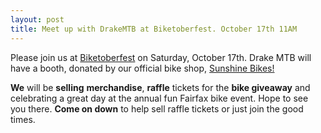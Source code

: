 ```yaml
---
layout: post
title: Meet up with DrakeMTB at Biketoberfest. October 17th 11AM
---
```

Please join us at [Biketoberfest](http://www.biketoberfestmarin.com/) on Saturday, October 17th. Drake MTB will have a booth, donated by our official bike shop, [Sunshine Bikes!](http://www.sunshinebicycle.com/) 

**We** will be **selling** **merchandise**, **raffle** tickets for the **bike giveaway** and celebrating a great day at the annual fun Fairfax bike event. Hope to see you there. **Come on down** to help sell raffle tickets or just join the good times.